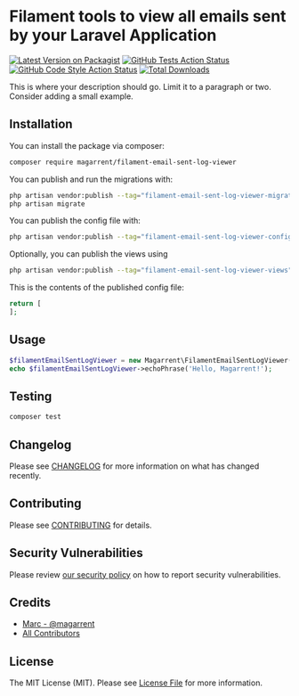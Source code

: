 # Filament tools to view all emails sent by your Laravel Application

[![Latest Version on Packagist](https://img.shields.io/packagist/v/magarrent/filament-email-sent-log-viewer.svg?style=flat-square)](https://packagist.org/packages/magarrent/filament-email-sent-log-viewer)
[![GitHub Tests Action Status](https://img.shields.io/github/actions/workflow/status/magarrent/filament-email-sent-log-viewer/run-tests.yml?branch=main&label=tests&style=flat-square)](https://github.com/magarrent/filament-email-sent-log-viewer/actions?query=workflow%3Arun-tests+branch%3Amain)
[![GitHub Code Style Action Status](https://img.shields.io/github/actions/workflow/status/magarrent/filament-email-sent-log-viewer/fix-php-code-style-issues.yml?branch=main&label=code%20style&style=flat-square)](https://github.com/magarrent/filament-email-sent-log-viewer/actions?query=workflow%3A"Fix+PHP+code+style+issues"+branch%3Amain)
[![Total Downloads](https://img.shields.io/packagist/dt/magarrent/filament-email-sent-log-viewer.svg?style=flat-square)](https://packagist.org/packages/magarrent/filament-email-sent-log-viewer)



This is where your description should go. Limit it to a paragraph or two. Consider adding a small example.

## Installation

You can install the package via composer:

```bash
composer require magarrent/filament-email-sent-log-viewer
```

You can publish and run the migrations with:

```bash
php artisan vendor:publish --tag="filament-email-sent-log-viewer-migrations"
php artisan migrate
```

You can publish the config file with:

```bash
php artisan vendor:publish --tag="filament-email-sent-log-viewer-config"
```

Optionally, you can publish the views using

```bash
php artisan vendor:publish --tag="filament-email-sent-log-viewer-views"
```

This is the contents of the published config file:

```php
return [
];
```

## Usage

```php
$filamentEmailSentLogViewer = new Magarrent\FilamentEmailSentLogViewer();
echo $filamentEmailSentLogViewer->echoPhrase('Hello, Magarrent!');
```

## Testing

```bash
composer test
```

## Changelog

Please see [CHANGELOG](CHANGELOG.md) for more information on what has changed recently.

## Contributing

Please see [CONTRIBUTING](.github/CONTRIBUTING.md) for details.

## Security Vulnerabilities

Please review [our security policy](../../security/policy) on how to report security vulnerabilities.

## Credits

- [Marc - @magarrent](https://github.com/magarrent)
- [All Contributors](../../contributors)

## License

The MIT License (MIT). Please see [License File](LICENSE.md) for more information.
